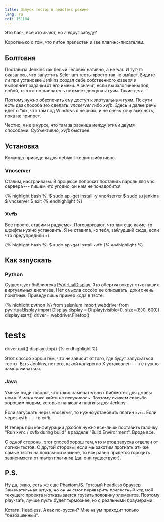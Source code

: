 ```yaml
---
title: Запуск тестов в headless режиме
lang: ru
ref: 151104
---
```



Это баян, все это знают, но а вдруг забуду?

Коротенько о том, что питон прелестен и аве плагино-писателям.

## Болтовня
Поставила Jenkins как белый человек нативно, а не war. И тут-то оказалось, что запустить Selenium тесты просто так не выйдет. Видите-ли при установке Jenkins создал себе собственного юзверя и выполняет задачки от его имени. А значит, если вы залогинены под собой, то этот пользователь не имеет доступа к гуям. Такие дела.

Поэтому нужно обеспечить ему доступ к виртуальным гуям. По сути есть два способа это сделать: *vncserver* либо *xvfb*. Здесь и далее речь идет о *nix, что там под Windows я не знаю, и не очень хочу выяснять, пока не припрет.

Честно, я не в курсе, что там за разница между этими двумя способами. Субъективно, *xvfb* быстрее.

## Установка
Команды приведены для debian-like дистрибутивов.

### Vncserver
Ставим, настраиваем. В процессе попросит поставить пароль для vnc сервера --- пишем что угодно, он нам не понадобится.

{% highlight bash %}
$ sudo apt-get install -y vnc4server
$ sudo su jenkins
$ vncserver
$ exit
{% endhighlight %}

### Xvfb
Все просто, ставим и радуемся. Поговаривают, что там еще какие-то шрифты нужно установить. Я не ставила, но тебя, заблудший сюда, если что предупредили =)

{% highlight bash %}
$ sudo apt-get install xvfb
{% endhighlight %}

## Как запускать

### Python
Существует библиотека [PyVirtualDisplay](https://pypi.python.org/pypi/PyVirtualDisplay). Это обертка вокруг этих наших виртуальных дисплеев. Нет смысла сособо ее описывать, доки очень понятные. Приведу лишь пример кода в тесте:

{% highlight python %}
from selenium import webdriver
from pyvirtualdisplay import Display
display = Display(visible=0, size=(800, 600))
display.start()
driver = webdriver.Firefox()
# tests
driver.quit()
display.stop()
{% endhighlight %}

Этот способ хорош тем, что не зависит от того, где будут запускаться тесты. Есть Jenkins, нет его, какой конкретно X установлен --- не нужно заморачиваться.

### Java
Умные люди говорят, что таких замечательных библиотек для джавы нема. У меня тоже найти не получилось. Поэтому скажем спасибо хорошим людям, которые написали плагины для Jenkins.

Если запускать через vncserver, то нужно установить плагин `xvnc`. Если через xvfb --- то `xvfb`.

И теперь при конфигурации джобов нужно все-лишь поставить галочку  "Run xvnc / xvfb during build" в разделе "Build Environment". Вроде все.

С одной стороны, этот способ хорош тем, что метод запуска отделен от логики тестов. С другой стороны, если мы захотим прогнать эти же самые тесты на локальной машине, то все равно придется городить зависимости от maven плагинов (да, они существуют).

## P.S.
Ну да, знаю, есть же еще PhantomJS. Готовый headless браузер. Замечательная штука, но он не смог переварить прелестный код мой текущего проекта и отказывается грузить половину элементов. Поэтому play-safe, лучше пусть будет тормознее, но с реальными браузерами.

Кстати. Headless. А как по-русски? Мне на ум приходит только "безбашенный".
